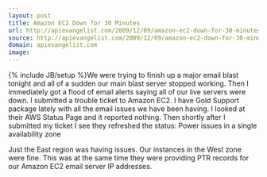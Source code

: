 ```yaml
---
layout: post
title: Amazon EC2 Down for 30 Minutes
url: http://apievangelist.com/2009/12/09/amazon-ec2-down-for-30-minutes/
source: http://apievangelist.com/2009/12/09/amazon-ec2-down-for-30-minutes/
domain: apievangelist.com
image: 
---
```

{% include JB/setup %}We were trying to finish up a major email blast tonight and all of a sudden our main blast server stopped working.
Then I immediately got a flood of email alerts saying all of our live servers were down.
I submitted a trouble ticket to Amazon EC2. I have Gold Support package lately with all the email issues we have been having.
I looked at their AWS Status Page and it reported nothing. Then shortly after I submitted my ticket I see they refreshed the status:
Power issues in a single availability zone


Just the East region was having issues. Our instances in the West zone were fine. This was at the same time they were providing PTR records for our Amazon EC2 email server IP addresses.
